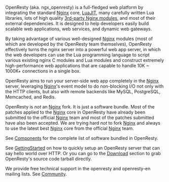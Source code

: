 <!---
    @title         OpenResty
    @creator       Yichun Zhang
    @created       2011-06-21 04:03 GMT
    @modifier      Yichun Zhang
    @modifier_link yichun-zhang
    @modified      2015-12-30 20:21 GMT
    @changes       34
--->

OpenResty (aka. ngx_openresty) is a full-fledged web platform by integrating the standard [Nginx](nginx.html) core, [LuaJIT](luajit.html), many carefully written Lua libraries, lots of high quality [3rd-party Nginx modules](components.html), and most of their external dependencies. It is designed to help developers easily build scalable web applications, web services, and dynamic web gateways.

By taking advantage of various well-designed [Nginx](nginx.html) modules (most of which are developed by the OpenResty team themselves), OpenResty effectively turns the nginx server into a powerful web app server, in which the web developers can use the Lua programming language to script various existing nginx C modules and Lua modules and construct extremely high-performance web applications that are capable to handle 10K ~ 1000K+ connections in a single box.

OpenResty aims to run your server-side web app completely in the [Nginx](nginx.html) server, leveraging [Nginx](nginx.html)'s event model to do non-blocking I/O not only with the HTTP clients, but also with remote backends like MySQL, PostgreSQL, Memcached, and Redis.

OpenResty is *not* an [Nginx](nginx.html) fork. It is just a software bundle. Most of the patches applied to the [Nginx](nginx.html) core in OpenResty have already been submitted to the official [Nginx](nginx.html) team and most of the patches submitted have also been accepted. We are trying hard *not* to fork [Nginx](nginx.html) and always to use the latest best [Nginx](nginx.html) core from the official [Nginx](nginx.html) team.

See [Components](components.html) for the complete list of software bundled in OpenResty.

See [GettingStarted](getting-started.html) on how to quickly setup an OpenResty server that can say hello world over HTTP. Or you can go to the [Download](download.html) section to grab OpenResty's source code tarball directly.

We provide free technical support in the openresty and openresty-en mailing lists. See [Community](community.html).
